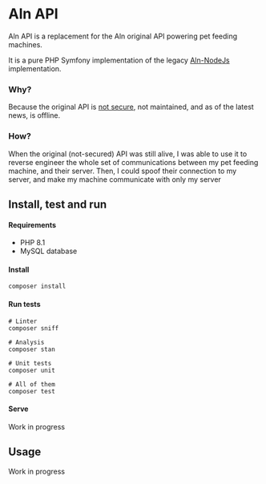 # Aln API

Aln API is a replacement for the Aln original API powering pet feeding machines.

It is a pure PHP Symfony implementation of the legacy [Aln-NodeJs](https://github.com/Dean151/Aln-NodeJs) implementation.

### Why?

Because the original API is [not secure](https://www.thomasdurand.fr/security/iot/how-anyone-could-feed-my-cat/), not maintained, and as of the latest news, is offline. 

### How?

When the original (not-secured) API was still alive, I was able to use it to reverse engineer the whole set of communications between my pet feeding machine, and their server. Then, I could spoof their connection to my server, and make my machine communicate with only my server

## Install, test and run

#### Requirements
- PHP 8.1
- MySQL database

#### Install

```
composer install
```

#### Run tests

```
# Linter
composer sniff

# Analysis
composer stan

# Unit tests
composer unit

# All of them
composer test
```

#### Serve

Work in progress

## Usage

Work in progress